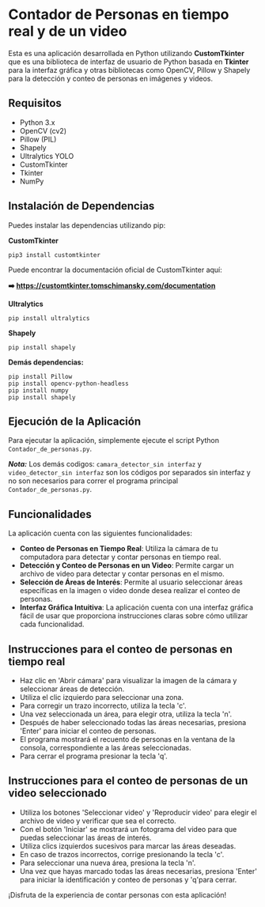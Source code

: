 # Contador de Personas en tiempo real y de un video

Esta es una aplicación desarrollada en Python utilizando **CustomTkinter** que es una biblioteca de interfaz de usuario de Python basada en **Tkinter** para la interfaz gráfica y otras bibliotecas como OpenCV, Pillow y Shapely para la detección y conteo de personas en imágenes y videos.

## Requisitos

- Python 3.x
- OpenCV (cv2)
- Pillow (PIL)
- Shapely
- Ultralytics YOLO
- CustomTkinter
- Tkinter
- NumPy

## Instalación de Dependencias

Puedes instalar las dependencias utilizando pip:

**CustomTkinter**
```
pip3 install customtkinter
```
Puede encontrar la documentación oficial de CustomTkinter aquí:

**➡️ https://customtkinter.tomschimansky.com/documentation**

**Ultralytics**
```
pip install ultralytics
```
**Shapely**
```
pip install shapely
```
**Demás dependencias:**
```
pip install Pillow
pip install opencv-python-headless
pip install numpy
pip install shapely
```
## Ejecución de la Aplicación

Para ejecutar la aplicación, simplemente ejecute el script Python `Contador_de_personas.py`.

***Nota:***
Los demás codigos: `camara_detector_sin interfaz` y `video_detector_sin interfaz` son los códigos por separados sin interfaz y no son necesarios para correr el programa principal `Contador_de_personas.py`.

## Funcionalidades

La aplicación cuenta con las siguientes funcionalidades:

- **Conteo de Personas en Tiempo Real**: Utiliza la cámara de tu computadora para detectar y contar personas en tiempo real.
- **Detección y Conteo de Personas en un Video**: Permite cargar un archivo de video para detectar y contar personas en el mismo.
- **Selección de Áreas de Interés**: Permite al usuario seleccionar áreas específicas en la imagen o video donde desea realizar el conteo de personas.
- **Interfaz Gráfica Intuitiva**: La aplicación cuenta con una interfaz gráfica fácil de usar que proporciona instrucciones claras sobre cómo utilizar cada funcionalidad.

## Instrucciones para el conteo de personas en tiempo real

- Haz clic en 'Abrir cámara' para visualizar la imagen de la cámara y seleccionar áreas de detección.
- Utiliza el clic izquierdo para seleccionar una zona.
- Para corregir un trazo incorrecto, utiliza la tecla 'c'.
- Una vez seleccionada un área, para elegir otra, utiliza la tecla 'n'.
- Después de haber seleccionado todas las áreas necesarias, presiona 'Enter' para iniciar el conteo de personas.
- El programa mostrará el recuento de personas en la ventana de la consola, correspondiente a las áreas seleccionadas.
- Para cerrar el programa presionar la tecla 'q'.

## Instrucciones para el conteo de personas de un video seleccionado

- Utiliza los botones 'Seleccionar video' y 'Reproducir video' para elegir el archivo de video y verificar que sea el correcto.
- Con el botón 'Iniciar' se mostrará un fotograma del video para que puedas seleccionar las áreas de interés.
- Utiliza clics izquierdos sucesivos para marcar las áreas deseadas.
- En caso de trazos incorrectos, corrige presionando la tecla 'c'.
- Para seleccionar una nueva área, presiona la tecla 'n'.
- Una vez que hayas marcado todas las áreas necesarias, presiona 'Enter' para iniciar la identificación y conteo de personas y 'q'para cerrar.

¡Disfruta de la experiencia de contar personas con esta aplicación!

